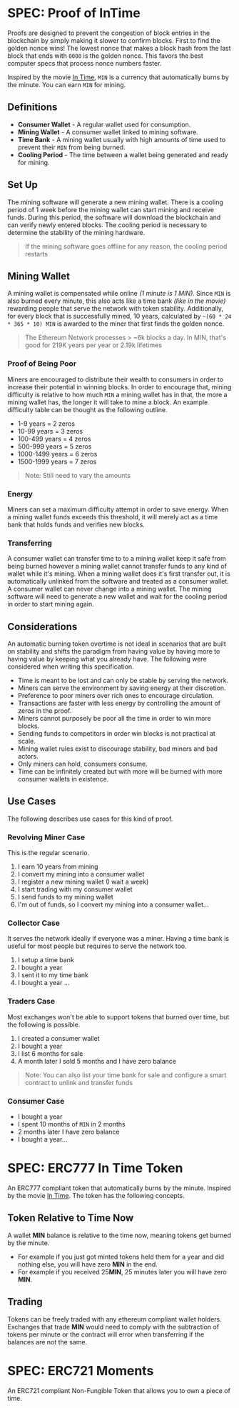 # SPEC: Proof of InTime

Proofs are designed to prevent the congestion of block entries in the
blockchain by simply making it slower to confirm blocks. First to find the
golden nonce wins! The lowest nonce that makes a block hash from the last
block that ends with `0000` is the golden nonce. This favors the best computer
specs that process nonce numbers faster.

Inspired by the movie [In Time](https://www.youtube.com/watch?v=6zB6wZKEObc),
`MIN` is a currency that automatically burns by the minute. You can earn `MIN`
for mining.

## Definitions

 - **Consumer Wallet** - A regular wallet used for consumption.
 - **Mining Wallet** - A consumer wallet linked to mining software.
 - **Time Bank** - A mining wallet usually with high amounts of time used to
 prevent their `MIN` from being burned.
 - **Cooling Period** - The time between a wallet being generated and ready
 for mining.

## Set Up

The mining software will generate a new mining wallet. There is a cooling
period of 1 week before the mining wallet can start mining and receive funds.
During this period, the software will download the blockchain and can verify
newly entered blocks. The cooling period is necessary to determine the
stability of the mining hardware.

> If the mining software goes offline for any reason, the cooling period
restarts

## Mining Wallet

A mining wallet is compensated while online *(1 minute is 1 MIN)*. Since `MIN`
is also burned every minute, this also acts like a time bank
*(like in the movie)* rewarding people that serve the network with token
stability. Additionally, for every block that is successfully mined, 10 years,
calculated by  `~(60 * 24 * 365 * 10) MIN` is awarded to the miner that first
finds the golden nonce.

> The Ethereum Network processes > ~6k blocks a day. In MIN, that's good for
219K years per year or 2.19k lifetimes

### Proof of Being Poor

Miners are encouraged to distribute their wealth to consumers in order to
increase their potential in winning blocks. In order to encourage that, mining
difficulty is relative to how much `MIN` a mining wallet has in that, the more a
mining wallet has, the longer it will take to mine a block. An example
difficulty table can be thought as the following outline.

 - 1-9 years = 2 zeros
 - 10-99 years = 3 zeros
 - 100-499 years = 4 zeros
 - 500-999 years = 5 zeros
 - 1000-1499 years = 6 zeros
 - 1500-1999 years = 7 zeros

> Note: Still need to vary the amounts

### Energy

Miners can set a maximum difficulty attempt in order to save energy.
When a mining wallet funds exceeds this threshold, it will merely act as a
time bank that holds funds and verifies new blocks.

### Transferring

A consumer wallet can transfer time to to a mining wallet keep it safe from
being burned however a mining wallet cannot transfer funds to any kind of
wallet while it's mining. When a mining wallet does it's first transfer out,
it is automatically unlinked from the software and treated as a consumer wallet.
A consumer wallet can never change into a mining wallet. The mining software
will need to generate a new wallet and wait for the cooling period in order
to start mining again.

## Considerations

An automatic burning token overtime is not ideal in scenarios that are built on
stability and shifts the paradigm from having value by having more to having
value by keeping what you already have. The following were considered when
writing this specification.

 - Time is meant to be lost and can only be stable by serving the network.
 - Miners can serve the environment by saving energy at their discretion.
 - Preference to poor miners over rich ones to encourage circulation.
 - Transactions are faster with less energy by controlling the amount of zeros
 in the proof.
 - Miners cannot purposely be poor all the time in order to win more blocks.
 - Sending funds to competitors in order win blocks is not practical at scale.
 - Mining wallet rules exist to discourage stability, bad miners and bad actors.
 - Only miners can hold, consumers consume.
 - Time can be infinitely created but with more will be burned with more
 consumer wallets in existence.

## Use Cases

The following describes use cases for this kind of proof.

### Revolving Miner Case

This is the regular scenario.

 1. I earn 10 years from mining
 2. I convert my mining into a consumer wallet
 3. I register a new mining wallet (I wait a week)
 4. I start trading with my consumer wallet
 5. I send funds to my mining wallet
 6. I'm out of funds, so I convert my mining into a consumer wallet...

### Collector Case

It serves the network ideally if everyone was a miner. Having a time bank is
useful for most people but requires to serve the network too.

 1. I setup a time bank
 2. I bought a year
 3. I sent it to my time bank
 4. I bought a year ...

### Traders Case

Most exchanges won't be able to support tokens that burned over time, but the
following is possible.

 1. I created a consumer wallet
 2. I bought a year
 3. I list 6 months for sale
 4. A month later I sold 5 months and I have zero balance

> Note: You can also list your time bank for sale and configure a smart contract
to unlink and transfer funds

### Consumer Case

 - I bought a year
 - I spent 10 months of `MIN` in 2 months
 - 2 months later I have zero balance
 - I bought a year...

# SPEC: ERC777 In Time Token

An ERC777 compliant token that automatically burns by the minute. Inspired by
the movie [In Time](https://www.youtube.com/watch?v=6zB6wZKEObc). The token
has the following concepts.

## Token Relative to Time Now

A wallet **MIN** balance is relative to the time now, meaning tokens get burned
by the minute.

 - For example if you just got minted tokens held them for a year and did
 nothing else, you will have zero **MIN** in the end.
 - For example if you received 25**MIN**, 25 minutes later you will have
 zero **MIN**.

## Trading

Tokens can be freely traded with any ethereum compliant wallet holders.
Exchanges that trade **MIN** would need to comply with the subtraction of
tokens per minute or the contract will error when transferring if the balances
are not the same.

# SPEC: ERC721 Moments

An ERC721 compliant Non-Fungible Token that allows you to own a piece of time.
